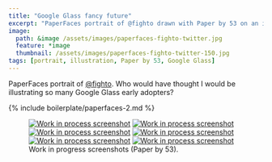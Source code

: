 ```yaml
---
title: "Google Glass fancy future"
excerpt: "PaperFaces portrait of @fighto drawn with Paper by 53 on an iPad."
image: 
  path: &image /assets/images/paperfaces-fighto-twitter.jpg 
  feature: *image
  thumbnail: /assets/images/paperfaces-fighto-twitter-150.jpg
tags: [portrait, illustration, Paper by 53, Google Glass]
---
```


PaperFaces portrait of [@fighto](http://twitter.com/fighto). Who would have thought I would be illustrating so many Google Glass early adopters?

{% include boilerplate/paperfaces-2.md %}

<figure class="half">
	<a href="{{ site.url }}/assets/images/paperfaces-fighto-process-1-lg.jpg"><img src="{{ site.url }}/assets/images/paperfaces-fighto-process-1-600.jpg" alt="Work in process screenshot"></a>
	<a href="{{ site.url }}/assets/images/paperfaces-fighto-process-2-lg.jpg"><img src="{{ site.url }}/assets/images/paperfaces-fighto-process-2-600.jpg" alt="Work in process screenshot"></a>
	<a href="{{ site.url }}/assets/images/paperfaces-fighto-process-3-lg.jpg"><img src="{{ site.url }}/assets/images/paperfaces-fighto-process-3-600.jpg" alt="Work in process screenshot"></a>
	<a href="{{ site.url }}/assets/images/paperfaces-fighto-process-4-lg.jpg"><img src="{{ site.url }}/assets/images/paperfaces-fighto-process-4-600.jpg" alt="Work in process screenshot"></a>
	<a href="{{ site.url }}/assets/images/paperfaces-fighto-process-5-lg.jpg"><img src="{{ site.url }}/assets/images/paperfaces-fighto-process-5-600.jpg" alt="Work in process screenshot"></a>
	<a href="{{ site.url }}/assets/images/paperfaces-fighto-process-6-lg.jpg"><img src="{{ site.url }}/assets/images/paperfaces-fighto-process-6-600.jpg" alt="Work in process screenshot"></a>
	<figcaption>Work in progress screenshots (Paper by 53).</figcaption>
</figure>
